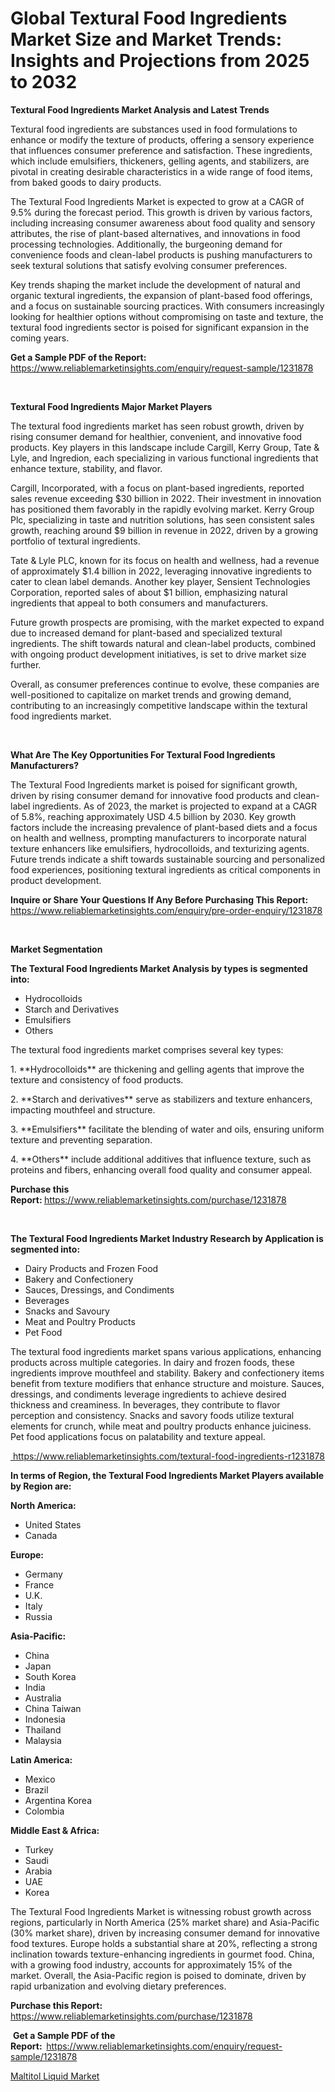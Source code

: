 <p><h1>Global Textural Food Ingredients Market Size and Market Trends: Insights and Projections from 2025 to 2032</h1></p><p><strong>Textural Food Ingredients Market Analysis and Latest Trends</strong></p>
<p><p>Textural food ingredients are substances used in food formulations to enhance or modify the texture of products, offering a sensory experience that influences consumer preference and satisfaction. These ingredients, which include emulsifiers, thickeners, gelling agents, and stabilizers, are pivotal in creating desirable characteristics in a wide range of food items, from baked goods to dairy products.</p><p>The Textural Food Ingredients Market is expected to grow at a CAGR of 9.5% during the forecast period. This growth is driven by various factors, including increasing consumer awareness about food quality and sensory attributes, the rise of plant-based alternatives, and innovations in food processing technologies. Additionally, the burgeoning demand for convenience foods and clean-label products is pushing manufacturers to seek textural solutions that satisfy evolving consumer preferences.</p><p>Key trends shaping the market include the development of natural and organic textural ingredients, the expansion of plant-based food offerings, and a focus on sustainable sourcing practices. With consumers increasingly looking for healthier options without compromising on taste and texture, the textural food ingredients sector is poised for significant expansion in the coming years.</p></p>
<p><strong>Get a Sample PDF of the Report:&nbsp;</strong> <a href="https://www.reliablemarketinsights.com/enquiry/request-sample/1231878?utm_campaign=2981&utm_medium=2&utm_source=Github&utm_content=ia&utm_term=07042025&utm_id=textural-food-ingredients">https://www.reliablemarketinsights.com/enquiry/request-sample/1231878</a></p>
<p>&nbsp;</p>
<p><strong>Textural Food Ingredients Major Market Players</strong></p>
<p><p>The textural food ingredients market has seen robust growth, driven by rising consumer demand for healthier, convenient, and innovative food products. Key players in this landscape include Cargill, Kerry Group, Tate & Lyle, and Ingredion, each specializing in various functional ingredients that enhance texture, stability, and flavor.</p><p>Cargill, Incorporated, with a focus on plant-based ingredients, reported sales revenue exceeding $30 billion in 2022. Their investment in innovation has positioned them favorably in the rapidly evolving market. Kerry Group Plc, specializing in taste and nutrition solutions, has seen consistent sales growth, reaching around $9 billion in revenue in 2022, driven by a growing portfolio of textural ingredients.</p><p>Tate & Lyle PLC, known for its focus on health and wellness, had a revenue of approximately $1.4 billion in 2022, leveraging innovative ingredients to cater to clean label demands. Another key player, Sensient Technologies Corporation, reported sales of about $1 billion, emphasizing natural ingredients that appeal to both consumers and manufacturers.</p><p>Future growth prospects are promising, with the market expected to expand due to increased demand for plant-based and specialized textural ingredients. The shift towards natural and clean-label products, combined with ongoing product development initiatives, is set to drive market size further. </p><p>Overall, as consumer preferences continue to evolve, these companies are well-positioned to capitalize on market trends and growing demand, contributing to an increasingly competitive landscape within the textural food ingredients market.</p></p>
<p>&nbsp;</p>
<p><strong>What Are The Key Opportunities For Textural Food Ingredients Manufacturers?</strong></p>
<p><p>The Textural Food Ingredients market is poised for significant growth, driven by rising consumer demand for innovative food products and clean-label ingredients. As of 2023, the market is projected to expand at a CAGR of 5.8%, reaching approximately USD 4.5 billion by 2030. Key growth factors include the increasing prevalence of plant-based diets and a focus on health and wellness, prompting manufacturers to incorporate natural texture enhancers like emulsifiers, hydrocolloids, and texturizing agents. Future trends indicate a shift towards sustainable sourcing and personalized food experiences, positioning textural ingredients as critical components in product development.</p></p>
<p><strong>Inquire or Share Your Questions If Any Before Purchasing This Report:</strong> <a href="https://www.reliablemarketinsights.com/enquiry/pre-order-enquiry/1231878?utm_campaign=2981&utm_medium=2&utm_source=Github&utm_content=ia&utm_term=07042025&utm_id=textural-food-ingredients">https://www.reliablemarketinsights.com/enquiry/pre-order-enquiry/1231878</a></p>
<p>&nbsp;</p>
<p><strong>Market Segmentation</strong></p>
<p><strong>The Textural Food Ingredients Market Analysis by types is segmented into:</strong></p>
<p><ul><li>Hydrocolloids</li><li>Starch and Derivatives</li><li>Emulsifiers</li><li>Others</li></ul></p>
<p><p>The textural food ingredients market comprises several key types: </p><p>1. **Hydrocolloids** are thickening and gelling agents that improve the texture and consistency of food products.</p><p>2. **Starch and derivatives** serve as stabilizers and texture enhancers, impacting mouthfeel and structure.</p><p>3. **Emulsifiers** facilitate the blending of water and oils, ensuring uniform texture and preventing separation.</p><p>4. **Others** include additional additives that influence texture, such as proteins and fibers, enhancing overall food quality and consumer appeal.</p></p>
<p><strong>Purchase this Report:&nbsp;</strong><a href="https://www.reliablemarketinsights.com/purchase/1231878?utm_campaign=2981&utm_medium=2&utm_source=Github&utm_content=ia&utm_term=07042025&utm_id=textural-food-ingredients">https://www.reliablemarketinsights.com/purchase/1231878</a></p>
<p>&nbsp;</p>
<p><strong>The Textural Food Ingredients Market Industry Research by Application is segmented into:</strong></p>
<p><ul><li>Dairy Products and Frozen Food</li><li>Bakery and Confectionery</li><li>Sauces, Dressings, and Condiments</li><li>Beverages</li><li>Snacks and Savoury</li><li>Meat and Poultry Products</li><li>Pet Food</li></ul></p>
<p><p>The textural food ingredients market spans various applications, enhancing products across multiple categories. In dairy and frozen foods, these ingredients improve mouthfeel and stability. Bakery and confectionery items benefit from texture modifiers that enhance structure and moisture. Sauces, dressings, and condiments leverage ingredients to achieve desired thickness and creaminess. In beverages, they contribute to flavor perception and consistency. Snacks and savory foods utilize textural elements for crunch, while meat and poultry products enhance juiciness. Pet food applications focus on palatability and texture appeal.</p></p>
<p><a href="https://www.reliablemarketinsights.com/textural-food-ingredients-r1231878?utm_campaign=2981&utm_medium=2&utm_source=Github&utm_content=ia&utm_term=07042025&utm_id=textural-food-ingredients">&nbsp;https://www.reliablemarketinsights.com/textural-food-ingredients-r1231878</a></p>
<p><strong>In terms of Region, the Textural Food Ingredients Market Players available by Region are:</strong></p>
<p>
    <p> <strong> North America: </strong>
        <ul>
            <li>United States</li>
            <li>Canada</li>
        </ul>
        </p> 
    <p> <strong> Europe: </strong>
        <ul>
            <li>Germany</li>
            <li>France</li>
            <li>U.K.</li>
            <li>Italy</li>
            <li>Russia</li>
        </ul>
        </p> 
    <p> <strong> Asia-Pacific: </strong>
        <ul>
            <li>China</li>
            <li>Japan</li>
            <li>South Korea</li>
            <li>India</li>
            <li>Australia</li>
            <li>China Taiwan</li>
            <li>Indonesia</li>
            <li>Thailand</li>
            <li>Malaysia</li>
        </ul>
        </p> 
    <p> <strong> Latin America: </strong>
        <ul>
            <li>Mexico</li>
            <li>Brazil</li>
            <li>Argentina Korea</li>
            <li>Colombia</li>
        </ul>
        </p> 
    <p> <strong> Middle East & Africa: </strong>
        <ul>
            <li>Turkey</li>
            <li>Saudi</li>
            <li>Arabia</li>
            <li>UAE</li>
            <li>Korea</li>
        </ul>
    </p>
    </p>
<p><p>The Textural Food Ingredients Market is witnessing robust growth across regions, particularly in North America (25% market share) and Asia-Pacific (30% market share), driven by increasing consumer demand for innovative food textures. Europe holds a substantial share at 20%, reflecting a strong inclination towards texture-enhancing ingredients in gourmet food. China, with a growing food industry, accounts for approximately 15% of the market. Overall, the Asia-Pacific region is poised to dominate, driven by rapid urbanization and evolving dietary preferences.</p></p>
<p><strong>Purchase this Report: </strong><a href="https://www.reliablemarketinsights.com/purchase/1231878?utm_campaign=2981&utm_medium=2&utm_source=Github&utm_content=ia&utm_term=07042025&utm_id=textural-food-ingredients">https://www.reliablemarketinsights.com/purchase/1231878</a></p>
<p>&nbsp;<strong>Get a Sample PDF of the Report:&nbsp;&nbsp;</strong><a href="https://www.reliablemarketinsights.com/enquiry/request-sample/1231878?utm_campaign=2981&utm_medium=2&utm_source=Github&utm_content=ia&utm_term=07042025&utm_id=textural-food-ingredients">https://www.reliablemarketinsights.com/enquiry/request-sample/1231878</a></p>
<p><strong></strong></p>
<p><p><a href="https://github.com/birbamanan03/Market-Research-Report-List-1/blob/main/maltitol-liquid-market.md?utm_campaign=2981&utm_medium=2&utm_source=Github&utm_content=ia&utm_term=07042025&utm_id=textural-food-ingredients">Maltitol Liquid Market</a></p></p>